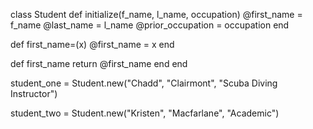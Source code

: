 class Student
  def initialize(f_name, l_name, occupation)
    @first_name       = f_name
    @last_name        = l_name
    @prior_occupation = occupation
  end

  def first_name=(x)
    @first_name = x
  end

  def first_name
    return @first_name
  end
end

student_one = Student.new("Chadd", "Clairmont", "Scuba Diving Instructor")

student_two = Student.new("Kristen", "Macfarlane", "Academic")

<!-- What is class ?
  keyword that starts the class definition
What is Student ?
  the name of the class that is being created
What type of method is first_name= ?
  setter method
What type of method is first_name ?
  getter method
What type of variable is @first_name ?
  an instance variable
What does the initialize method do?
  sets up the initial data/foundation for a new object
When does the initialize method execute?
  automatically executes when method .new appears
What's the difference between a class and an instance?
  an instance variable is a method within a class
What type of object does the variable student_one hold?
  holds a new object/instance of the Student class
What type of object does the variable student_two hold?
  holds a new object/instance of the Student class
What will the return value of student_one.first_name be?
  Chadd
What will the return value of student_two.first_name be?
  Kristen -->
